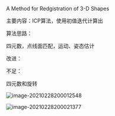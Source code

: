 A Method for Redgistration of 3-D Shapes

主要内容：ICP算法，使用初值迭代计算出

算法思路：

四元数，点线面匹配，运动、姿态估计

改进：

不足：







四元数和旋转

 ![image-20210228200012548](C:\Users\wys\AppData\Roaming\Typora\typora-user-images\image-20210228200012548.png)



 ![image-20210228200021377](C:\Users\wys\AppData\Roaming\Typora\typora-user-images\image-20210228200021377.png)

 

